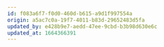 ```yaml
---
id: f083a6f7-f0d0-460d-b615-a9d1f997554a
origin: a5ac7c0a-19f7-4011-b83d-29652483d5fa
updated_by: e428b9e7-aedd-47ee-9cbd-b3b98d630e6c
updated_at: 1664366391
---
```

